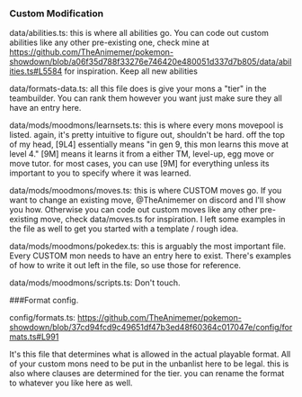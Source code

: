 ### Custom Modification

data/abilities.ts: this is where all abilities go. You can code out custom abilities like any other pre-existing one, check mine at https://github.com/TheAnimemer/pokemon-showdown/blob/a06f35d788f33276e746420e480051d337d7b805/data/abilities.ts#L5584 for inspiration. Keep all new abilities 

data/formats-data.ts: all this file does is give your mons a "tier" in the teambuilder. You can rank them however you want just make sure they all have an entry here.

data/mods/moodmons/learnsets.ts: this is where every mons movepool is listed. again, it's pretty intuitive to figure out, shouldn't be hard. off the top of my head, [9L4] essentially means "in gen 9, this mon learns this move at level 4." [9M] means it learns it from a either TM, level-up, egg move or move tutor. for most cases, you can use [9M] for everything unless its important to you to specify where it was learned.

data/mods/moodmons/moves.ts: this is where CUSTOM moves go. If you want to change an existing move, @TheAnimemer on discord and I'll show you how. Otherwise you can code out custom moves like any other pre-existing move, check data/moves.ts for inspiration. I left some examples in the file as well to get you started with a template / rough idea.

data/mods/moodmons/pokedex.ts: this is arguably the most important file. Every CUSTOM mon needs to have an entry here to exist. There's examples of how to write it out left in the file, so use those for reference. 

data/mods/moodmons/scripts.ts: Don't touch.

###Format config.

config/formats.ts: https://github.com/TheAnimemer/pokemon-showdown/blob/37cd94fcd9c49651df47b3ed48f60364c017047e/config/formats.ts#L991

It's this file that determines what is allowed in the actual playable format. All of your custom mons need to be put in the unbanlist here to be legal. this is also where clauses are determined for the tier. you can rename the format to whatever you like here as well.

